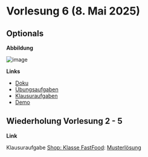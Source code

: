 # Vorlesung 6 (8. Mai 2025)

## Optionals

**Abbildung**

![image](https://github.com/user-attachments/assets/40b559a1-5eae-4fcf-82a3-eeb2ff81a3de)

**Links**

- [Doku](https://jappuccini.github.io/java-docs/production/documentation/optionals)
- [Übungsaufgaben](https://jappuccini.github.io/java-docs/production/exercises/optionals/)
- [Klausuraufgaben](https://jappuccini.github.io/java-docs/production/exam-exercises/exam-exercises-java2/class-diagrams/)
- [Demo](https://github.com/appenmaier/java_wwibe224/blob/main/src/main/java/main/D35_Optionals.java)

## Wiederholung Vorlesung 2 - 5

**Link**

Klausuraufgabe [Shop: Klasse FastFood](https://jappuccini.github.io/java-docs/production/exam-exercises/exam-exercises-java2/class-diagrams/shop): [Musterlösung](https://github.com/appenmaier/java_wwibe224/blob/main/src/main/java/main/X05_Shop.java)
